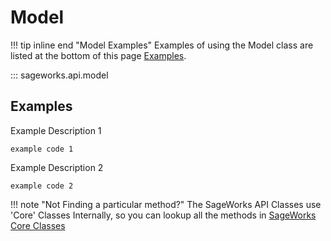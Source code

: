 # Model

!!! tip inline end "Model Examples"
    Examples of using the Model class are listed at the bottom of this page [Examples](#examples).

::: sageworks.api.model


## Examples
Example Description 1

```
example code 1
```

Example Description 2

```
example code 2
```

!!! note "Not Finding a particular method?"
    The SageWorks API Classes use 'Core' Classes Internally, so you can lookup all the methods in [SageWorks Core Classes](../core_classes/overview.md)
